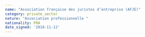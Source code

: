 ```yaml
---
name: "Association française des juristes d’entreprise (AFJE)"
category: private_sector
nature: "Association professionnelle "
nationality: FRA
date_signed: '2018-11-12'
---
```

    